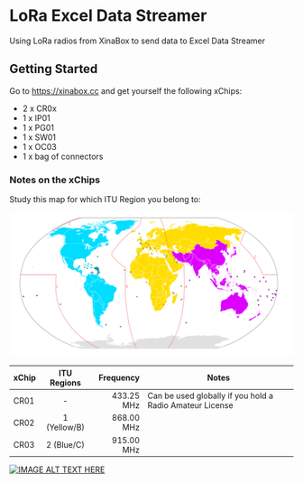 # LoRa Excel Data Streamer
Using LoRa radios from XinaBox to send data to Excel Data Streamer

## Getting Started

Go to https://xinabox.cc and get yourself the following xChips:
- 2 x CR0x
- 1 x IP01
- 1 x PG01
- 1 x SW01
- 1 x OC03
- 1 x bag of connectors

### Notes on the xChips

Study this map for which ITU Region you belong to:

![ITU Regions](ITUregions.svg "ITU Regions")

xChip|ITU Regions|Frequency|Notes
---|:---:|---:|---
CR01|-|433.25 MHz|Can be used globally if you hold a Radio Amateur License
CR02|1 (Yellow/B)|868.00 MHz|
CR03|2 (Blue/C)|915.00 MHz|


[![IMAGE ALT TEXT HERE](http://img.youtube.com/vi/YOUTUBE_VIDEO_ID_HERE/0.jpg)](http://www.youtube.com/watch?v=oPtP6aEzzoA)



